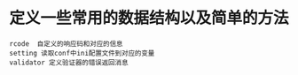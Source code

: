 # 定义一些常用的数据结构以及简单的方法
    rcode  自定义的响应码和对应的信息
    setting 读取conf中ini配置文件到对应的变量
    validator 定义验证器的错误返回消息